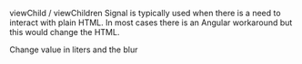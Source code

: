 viewChild / viewChildren Signal is typically used when there is a need to interact with plain HTML. In most cases there is an Angular workaround but this would change the HTML.

Change value in liters and the blur
